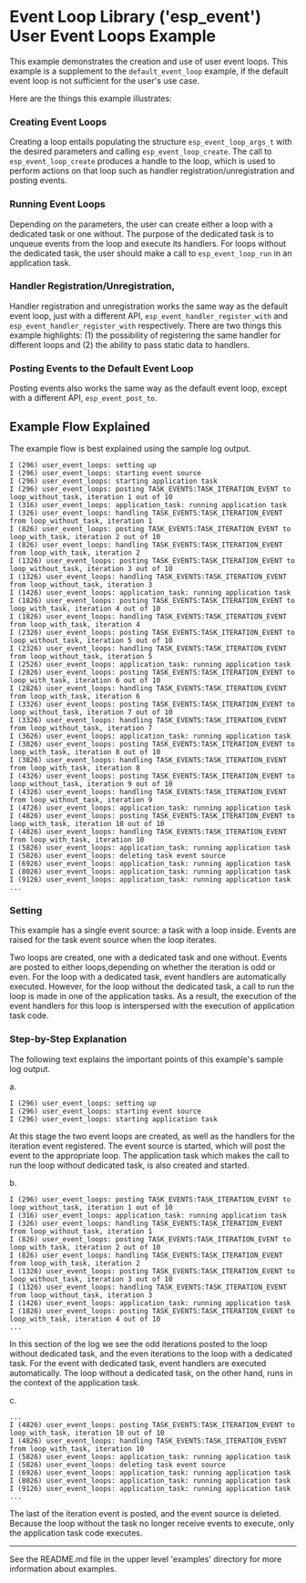 # Event Loop Library ('esp_event') User Event Loops Example

This example demonstrates the creation and use of user event loops. This example is a supplement
to the `default_event_loop` example, if the default event loop is not sufficient for the user's use case.

Here are the things this example illustrates:

### Creating Event Loops

Creating a loop entails populating the structure `esp_event_loop_args_t` with the desired parameters and calling `esp_event_loop_create`. The call to `esp_event_loop_create` produces a handle to the loop, which is used to perform actions on that loop such as handler registration/unregistration and posting events.

### Running Event Loops

Depending on the parameters, the user can create either a loop with a dedicated task or one without. The purpose of the dedicated task is to unqueue events from the loop and execute its handlers. For loops without the dedicated task, the user should make a call to `esp_event_loop_run` in an application task.

### Handler Registration/Unregistration,

Handler registration and unregistration works the same way as the default event loop, just with a different API, `esp_event_handler_register_with` and `esp_event_handler_register_with` respectively. There are two things this example highlights: (1) the possibility of registering the same handler for different loops and (2) the ability to pass static data to handlers.

### Posting Events to the Default Event Loop

Posting events also works the same way as the default event loop, except with a different API, `esp_event_post_to`.

## Example Flow Explained

The example flow is best explained using the sample log output.

```
I (296) user_event_loops: setting up
I (296) user_event_loops: starting event source
I (296) user_event_loops: starting application task
I (296) user_event_loops: posting TASK_EVENTS:TASK_ITERATION_EVENT to loop_without_task, iteration 1 out of 10
I (316) user_event_loops: application_task: running application task
I (326) user_event_loops: handling TASK_EVENTS:TASK_ITERATION_EVENT from loop_without_task, iteration 1
I (826) user_event_loops: posting TASK_EVENTS:TASK_ITERATION_EVENT to loop_with_task, iteration 2 out of 10
I (826) user_event_loops: handling TASK_EVENTS:TASK_ITERATION_EVENT from loop_with_task, iteration 2
I (1326) user_event_loops: posting TASK_EVENTS:TASK_ITERATION_EVENT to loop_without_task, iteration 3 out of 10
I (1326) user_event_loops: handling TASK_EVENTS:TASK_ITERATION_EVENT from loop_without_task, iteration 3
I (1426) user_event_loops: application_task: running application task
I (1826) user_event_loops: posting TASK_EVENTS:TASK_ITERATION_EVENT to loop_with_task, iteration 4 out of 10
I (1826) user_event_loops: handling TASK_EVENTS:TASK_ITERATION_EVENT from loop_with_task, iteration 4
I (2326) user_event_loops: posting TASK_EVENTS:TASK_ITERATION_EVENT to loop_without_task, iteration 5 out of 10
I (2326) user_event_loops: handling TASK_EVENTS:TASK_ITERATION_EVENT from loop_without_task, iteration 5
I (2526) user_event_loops: application_task: running application task
I (2826) user_event_loops: posting TASK_EVENTS:TASK_ITERATION_EVENT to loop_with_task, iteration 6 out of 10
I (2826) user_event_loops: handling TASK_EVENTS:TASK_ITERATION_EVENT from loop_with_task, iteration 6
I (3326) user_event_loops: posting TASK_EVENTS:TASK_ITERATION_EVENT to loop_without_task, iteration 7 out of 10
I (3326) user_event_loops: handling TASK_EVENTS:TASK_ITERATION_EVENT from loop_without_task, iteration 7
I (3626) user_event_loops: application_task: running application task
I (3826) user_event_loops: posting TASK_EVENTS:TASK_ITERATION_EVENT to loop_with_task, iteration 8 out of 10
I (3826) user_event_loops: handling TASK_EVENTS:TASK_ITERATION_EVENT from loop_with_task, iteration 8
I (4326) user_event_loops: posting TASK_EVENTS:TASK_ITERATION_EVENT to loop_without_task, iteration 9 out of 10
I (4326) user_event_loops: handling TASK_EVENTS:TASK_ITERATION_EVENT from loop_without_task, iteration 9
I (4726) user_event_loops: application_task: running application task
I (4826) user_event_loops: posting TASK_EVENTS:TASK_ITERATION_EVENT to loop_with_task, iteration 10 out of 10
I (4826) user_event_loops: handling TASK_EVENTS:TASK_ITERATION_EVENT from loop_with_task, iteration 10
I (5826) user_event_loops: application_task: running application task
I (5826) user_event_loops: deleting task event source
I (6926) user_event_loops: application_task: running application task
I (8026) user_event_loops: application_task: running application task
I (9126) user_event_loops: application_task: running application task
...
```

### Setting

This example has a single event source: a task with a loop inside. Events are raised for the task event source when the loop iterates.

Two loops are created, one with a dedicated task and one without. Events are posted to either loops,depending on whether the iteration is odd or even. For the loop with a dedicated task, event handlers are automatically executed. However, for the loop without the dedicated task, a call to run the loop is made in one of the application tasks. As a result, the execution of the event handlers for this loop is interspersed with the execution of application task code.

### Step-by-Step Explanation

The following text explains the important points of this example's sample log output.

a.

```
I (296) user_event_loops: setting up
I (296) user_event_loops: starting event source
I (296) user_event_loops: starting application task
```
At this stage the two event loops are created, as well as the handlers for the iteration event registered. The event source is started, which will post the event to the appropriate loop. The application task which makes the call to run the loop without dedicated task, is also created and started.

b.
```
I (296) user_event_loops: posting TASK_EVENTS:TASK_ITERATION_EVENT to loop_without_task, iteration 1 out of 10
I (316) user_event_loops: application_task: running application task
I (326) user_event_loops: handling TASK_EVENTS:TASK_ITERATION_EVENT from loop_without_task, iteration 1
I (826) user_event_loops: posting TASK_EVENTS:TASK_ITERATION_EVENT to loop_with_task, iteration 2 out of 10
I (826) user_event_loops: handling TASK_EVENTS:TASK_ITERATION_EVENT from loop_with_task, iteration 2
I (1326) user_event_loops: posting TASK_EVENTS:TASK_ITERATION_EVENT to loop_without_task, iteration 3 out of 10
I (1326) user_event_loops: handling TASK_EVENTS:TASK_ITERATION_EVENT from loop_without_task, iteration 3
I (1426) user_event_loops: application_task: running application task
I (1826) user_event_loops: posting TASK_EVENTS:TASK_ITERATION_EVENT to loop_with_task, iteration 4 out of 10
...
```
In this section of the log we see the odd iterations posted to the loop without dedicated task, and the even iterations to the loop with a dedicated task. For the event with dedicated task, event handlers are executed automatically. The loop without a dedicated task, on the other hand, runs in the context of the application task.

c.

```
...
I (4826) user_event_loops: posting TASK_EVENTS:TASK_ITERATION_EVENT to loop_with_task, iteration 10 out of 10
I (4826) user_event_loops: handling TASK_EVENTS:TASK_ITERATION_EVENT from loop_with_task, iteration 10
I (5826) user_event_loops: application_task: running application task
I (5826) user_event_loops: deleting task event source
I (6926) user_event_loops: application_task: running application task
I (8026) user_event_loops: application_task: running application task
I (9126) user_event_loops: application_task: running application task
...
```

The last of the iteration event is posted, and the event source is deleted. Because the loop without the task no longer receive events to execute, only the application task code executes.

---

See the README.md file in the upper level 'examples' directory for more information about examples.
